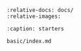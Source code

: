 ```{include} ../../../starter/README.md
:relative-docs: docs/
:relative-images:
```

```{toctree}
:caption: starters

basic/index.md
```